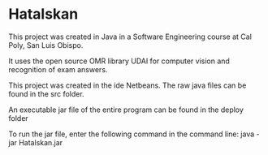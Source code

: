 # Hatalskan

This project was created in Java in a Software Engineering course at Cal Poly, San Luis Obispo. 

It uses the open source OMR library UDAI for computer vision and recognition of exam answers.

This project was created in the ide Netbeans.  The raw java files can be found in the src folder.

An executable jar file of the entire program can be found in the deploy folder

To run the jar file, enter the following command in the command line:
java -jar Hatalskan.jar